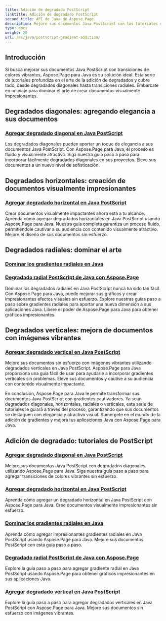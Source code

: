```yaml
---
title: Adición de degradado PostScript
linktitle: Adición de degradado PostScript
second_title: API de Java de Aspose.Page
description: Mejore sus documentos Java PostScript con los tutoriales de Aspose.Page para Java. Aprenda a agregar impresionantes degradados diagonales, horizontales, radiales y verticales sin esfuerzo.
type: docs
weight: 25
url: /es/java/postscript-gradient-addition/
---
```

## Introducción

Si busca mejorar sus documentos Java PostScript con transiciones de colores vibrantes, Aspose.Page para Java es su solución ideal. Esta serie de tutoriales profundiza en el arte de la adición de degradados y cubre todo, desde degradados diagonales hasta transiciones radiales. Embárcate en un viaje para dominar el arte de crear documentos visualmente impresionantes.

## Degradados diagonales: agregando elegancia a sus documentos
### [Agregar degradado diagonal en Java PostScript](./diagonal/)

Los degradados diagonales pueden aportar un toque de elegancia a sus documentos Java PostScript. Con Aspose.Page para Java, el proceso es fluido y visualmente atractivo. Siga nuestra guía paso a paso para incorporar fácilmente degradados diagonales en sus proyectos. Eleve sus documentos a un nuevo nivel de sofisticación.

## Degradados horizontales: creación de documentos visualmente impresionantes
### [Agregar degradado horizontal en Java PostScript](./horizontal/)

Crear documentos visualmente impactantes ahora está a tu alcance. Aprenda cómo agregar degradados horizontales en Java PostScript usando Aspose.Page para Java. Nuestra guía completa garantiza un proceso fluido, permitiéndole cautivar a su audiencia con contenido visualmente atractivo. Mejore el diseño de sus documentos sin esfuerzo.

## Degradados radiales: dominar el arte
### [Dominar los gradientes radiales en Java](./radial1/)
### [Degradado radial PostScript de Java con Aspose.Page](./radial2/)

Dominar los degradados radiales en Java PostScript nunca ha sido tan fácil. Con Aspose.Page para Java, puede mejorar sus gráficos y crear impresionantes efectos visuales sin esfuerzo. Explore nuestras guías paso a paso sobre gradientes radiales para aportar una nueva dimensión a sus aplicaciones Java. Libere el poder de Aspose.Page para Java para obtener gráficos impresionantes.

## Degradados verticales: mejora de documentos con imágenes vibrantes
### [Agregar degradado vertical en Java PostScript](./vertical/)

Mejore sus documentos sin esfuerzo con imágenes vibrantes utilizando degradados verticales en Java PostScript. Aspose.Page para Java proporciona una guía fácil de usar para ayudarle a incorporar gradientes verticales sin problemas. Eleve sus documentos y cautive a su audiencia con contenido visualmente impactante. 

En conclusión, Aspose.Page para Java le permite transformar sus documentos Java PostScript con gradientes cautivadores. Ya sean degradados diagonales, horizontales, radiales o verticales, esta serie de tutoriales le guiará a través del proceso, garantizando que sus documentos se destaquen con elegancia y atractivo visual. Sumérgete en el mundo de la adición de gradientes y mejora tus aplicaciones Java con Aspose.Page para Java.
## Adición de degradado: tutoriales de PostScript
### [Agregar degradado diagonal en Java PostScript](./diagonal/)
Mejore sus documentos Java PostScript con degradados diagonales utilizando Aspose.Page para Java. Siga nuestra guía paso a paso para agregar transiciones de colores vibrantes sin esfuerzo.
### [Agregar degradado horizontal en Java PostScript](./horizontal/)
Aprenda cómo agregar un degradado horizontal en Java PostScript con Aspose.Page para Java. Cree documentos visualmente impresionantes sin esfuerzo.
### [Dominar los gradientes radiales en Java](./radial1/)
Aprenda cómo agregar impresionantes gradientes radiales en Java PostScript usando Aspose.Page para Java. Mejore sus documentos PostScript con esta guía paso a paso.
### [Degradado radial PostScript de Java con Aspose.Page](./radial2/)
Explore la guía paso a paso para agregar gradiente radial en Java PostScript usando Aspose.Page para obtener gráficos impresionantes en sus aplicaciones Java.
### [Agregar degradado vertical en Java PostScript](./vertical/)
Explore la guía paso a paso para agregar degradados verticales en Java PostScript con Aspose.Page para Java. Mejore sus documentos sin esfuerzo con imágenes vibrantes.